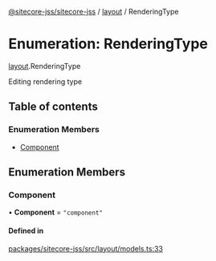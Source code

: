 [@sitecore-jss/sitecore-jss](../README.md) / [layout](../modules/layout.md) / RenderingType

# Enumeration: RenderingType

[layout](../modules/layout.md).RenderingType

Editing rendering type

## Table of contents

### Enumeration Members

- [Component](layout.RenderingType.md#component)

## Enumeration Members

### Component

• **Component** = ``"component"``

#### Defined in

[packages/sitecore-jss/src/layout/models.ts:33](https://github.com/Sitecore/jss/blob/f015de159/packages/sitecore-jss/src/layout/models.ts#L33)
